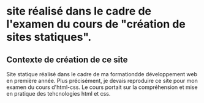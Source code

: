 # site réalisé dans le cadre de l'examen du cours de "création de sites statiques".

## Contexte de création de ce site
Site statique réalisé dans le cadre de ma formationdde développement web en première année. 
Plus précisément, je devais reproduire ce site pour mon examen du cours d'html-css. Le cours portait sur la compréhension et mise en pratique des tehcnologies html et css. 
